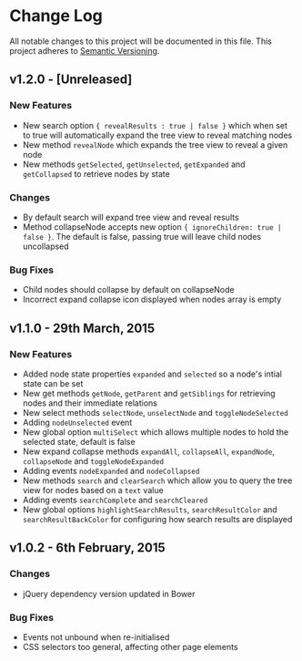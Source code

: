 # Change Log
All notable changes to this project will be documented in this file.
This project adheres to [Semantic Versioning](http://semver.org/).

## v1.2.0 - [Unreleased]

### New Features
- New search option `{ revealResults : true | false }` which when set to true will automatically expand the tree view to reveal matching nodes
- New method `revealNode` which expands the tree view to reveal a given node
- New methods `getSelected`, `getUnselected`, `getExpanded` and `getCollapsed` to retrieve nodes by state

### Changes
- By default search will expand tree view and reveal results
- Method collapseNode accepts new option `{ ignoreChildren: true | false }`.  The default is false, passing true will leave child nodes uncollapsed

### Bug Fixes
- Child nodes should collapse by default on collapseNode
- Incorrect expand collapse icon displayed when nodes array is empty


## v1.1.0 - 29th March, 2015

### New Features
- Added node state properties `expanded` and `selected` so a node's intial state can be set
- New get methods `getNode`, `getParent` and `getSiblings` for retrieving nodes and their immediate relations
- New select methods `selectNode`, `unselectNode` and `toggleNodeSelected`
- Adding `nodeUnselected` event
- New global option `multiSelect` which allows multiple nodes to hold the selected state, default is false
- New expand collapse methods `expandAll`, `collapseAll`, `expandNode`, `collapseNode` and `toggleNodeExpanded`
- Adding events `nodeExpanded` and `nodeCollapsed`
- New methods `search` and `clearSearch` which allow you to query the tree view for nodes based on a `text` value
- Adding events `searchComplete` and `searchCleared`
- New global options `highlightSearchResults`, `searchResultColor` and `searchResultBackColor` for configuring how search results are displayed


## v1.0.2 - 6th February, 2015

### Changes
- jQuery dependency version updated in Bower

### Bug Fixes
- Events not unbound when re-initialised
- CSS selectors too general, affecting other page elements
